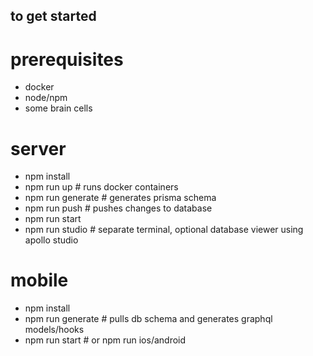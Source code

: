 ## to get started

# prerequisites
- docker
- node/npm
- some brain cells

# server
- npm install
- npm run up # runs docker containers
- npm run generate # generates prisma schema
- npm run push # pushes changes to database
- npm run start
- npm run studio # separate terminal, optional database viewer using apollo studio


# mobile
- npm install
- npm run generate # pulls db schema and generates graphql models/hooks
- npm run start # or npm run ios/android
